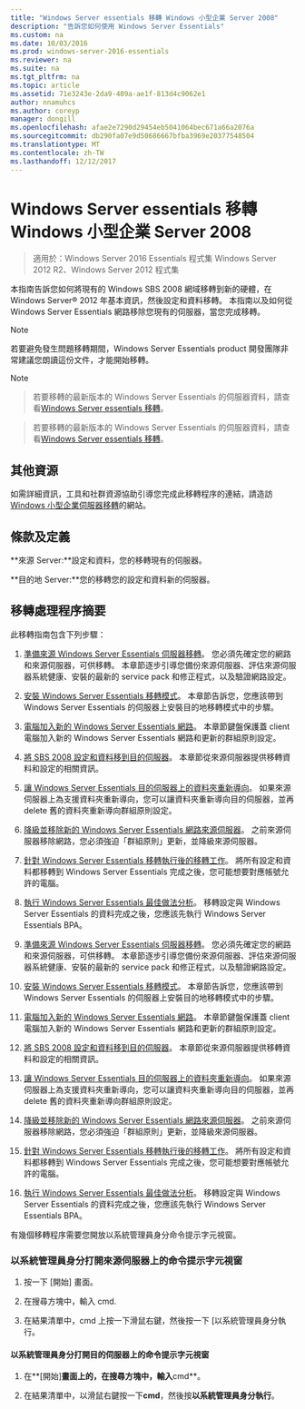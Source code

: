 ```yaml
---
title: "Windows Server essentials 移轉 Windows 小型企業 Server 2008"
description: "告訴您如何使用 Windows Server Essentials"
ms.custom: na
ms.date: 10/03/2016
ms.prod: windows-server-2016-essentials
ms.reviewer: na
ms.suite: na
ms.tgt_pltfrm: na
ms.topic: article
ms.assetid: 71e3243e-2da9-409a-ae1f-813d4c9062e1
author: nnamuhcs
ms.author: coreyp
manager: dongill
ms.openlocfilehash: afae2e7290d29454eb5041064bec671a66a2076a
ms.sourcegitcommit: db290fa07e9d50686667bfba3969e20377548504
ms.translationtype: MT
ms.contentlocale: zh-TW
ms.lasthandoff: 12/12/2017
---
```

# <a name="migrate-windows-small-business-server-2008-to-windows-server-essentials"></a>Windows Server essentials 移轉 Windows 小型企業 Server 2008

>適用於：Windows Server 2016 Essentials 程式集 Windows Server 2012 R2、Windows Server 2012 程式集

本指南告訴您如何將現有的 Windows SBS 2008 網域移轉到新的硬體，在 Windows Server® 2012 年基本資訊，然後設定和資料移轉。 本指南以及如何從 Windows Server Essentials 網路移除您現有的伺服器，當您完成移轉。  
  
> [!NOTE]
>  若要避免發生問題移轉期間，Windows Server Essentials product 開發團隊非常建議您朗讀這份文件，才能開始移轉。  
  
> [!NOTE]

>  若要移轉的最新版本的 Windows Server Essentials 的伺服器資料，請查看[Windows Server essentials 移轉](Migrate-from-Previous-Versions-to-Windows-Server-Essentials-or-Windows-Server-Essentials-Experience.md)。  

>  若要移轉的最新版本的 Windows Server Essentials 的伺服器資料，請查看[Windows Server essentials 移轉](../migrate/Migrate-from-Previous-Versions-to-Windows-Server-Essentials-or-Windows-Server-Essentials-Experience.md)。  

  
## <a name="additional-resources"></a>其他資源  
 如需詳細資訊，工具和社群資源協助引導您完成此移轉程序的連結，請造訪[Windows 小型企業伺服器移轉](https://go.microsoft.com/fwlink/?LinkId=217520)的網站。  
  
## <a name="terms-and-definitions"></a>條款及定義  
 **來源 Server:**設定和資料，您的移轉現有的伺服器。  
  
 **目的地 Server:**您的移轉您的設定和資料新的伺服器。  
  
## <a name="migration-process-summary"></a>移轉處理程序摘要  
 此移轉指南包含下列步驟：  
  

1.  [準備來源 Windows Server Essentials 伺服器移轉](Prepare-your-Source-Server-for-Windows-Server-Essentials-migration.md)。  您必須先確定您的網路和來源伺服器，可供移轉。 本章節逐步引導您備份來源伺服器、評估來源伺服器系統健康、安裝的最新的 service pack 和修正程式，以及驗證網路設定。  
  
2.  [安裝 Windows Server Essentials 移轉模式](Install-Windows-Server-Essentials-in-migration-mode.md)。  本章節告訴您，您應該帶到 Windows Server Essentials 的伺服器上安裝目的地移轉模式中的步驟。  
  
3.  [電腦加入新的 Windows Server Essentials 網路](Join-computers-to-the-new-Windows-Server-Essentials-network.md)。  本章節鍵盤保護蓋 client 電腦加入新的 Windows Server Essentials 網路和更新的群組原則設定。  
  
4.  [將 SBS 2008 設定和資料移到目的伺服器](Move-Windows-SBS-2008-settings-and-data-to-the-Destination-Server-for-Windows-Server-Essentials-migration.md)。  本章節從來源伺服器提供移轉資料和設定的相關資訊。  
  
5.  [讓 Windows Server Essentials 目的伺服器上的資料夾重新導向](Enable-folder-redirection-on-the-Windows-Server-Essentials-Destination-Server.md)。  如果來源伺服器上為支援資料夾重新導向，您可以讓資料夾重新導向目的伺服器，並再 delete 舊的資料夾重新導向群組原則設定。  
  
6.  [降級並移除新的 Windows Server Essentials 網路來源伺服器](Demote-and-remove-the-Source-Server-from-the-new-Windows-Server-Essentials-network.md)。  之前來源伺服器移除網路，您必須強迫「群組原則」更新，並降級來源伺服器。  
  
7.  [針對 Windows Server Essentials 移轉執行後的移轉工作](Perform-post-migration-tasks-for-Windows-Server-Essentials-migration.md)。  將所有設定和資料都移轉到 Windows Server Essentials 完成之後，您可能想要對應帳號允許的電腦。  
  
8.  [執行 Windows Server Essentials 最佳做法分析](Run-the-Windows-Server-Essentials-Best-Practices-Analyzer.md)。  移轉設定與 Windows Server Essentials 的資料完成之後，您應該先執行 Windows Server Essentials BPA。  

1.  [準備來源 Windows Server Essentials 伺服器移轉](../migrate/Prepare-your-Source-Server-for-Windows-Server-Essentials-migration.md)。  您必須先確定您的網路和來源伺服器，可供移轉。 本章節逐步引導您備份來源伺服器、評估來源伺服器系統健康、安裝的最新的 service pack 和修正程式，以及驗證網路設定。  
  
2.  [安裝 Windows Server Essentials 移轉模式](../migrate/Install-Windows-Server-Essentials-in-migration-mode.md)。  本章節告訴您，您應該帶到 Windows Server Essentials 的伺服器上安裝目的地移轉模式中的步驟。  
  
3.  [電腦加入新的 Windows Server Essentials 網路](../migrate/Join-computers-to-the-new-Windows-Server-Essentials-network.md)。  本章節鍵盤保護蓋 client 電腦加入新的 Windows Server Essentials 網路和更新的群組原則設定。  
  
4.  [將 SBS 2008 設定和資料移到目的伺服器](../migrate/Move-Windows-SBS-2008-settings-and-data-to-the-Destination-Server-for-Windows-Server-Essentials-migration.md)。  本章節從來源伺服器提供移轉資料和設定的相關資訊。  
  
5.  [讓 Windows Server Essentials 目的伺服器上的資料夾重新導向](../migrate/Enable-folder-redirection-on-the-Windows-Server-Essentials-Destination-Server.md)。  如果來源伺服器上為支援資料夾重新導向，您可以讓資料夾重新導向目的伺服器，並再 delete 舊的資料夾重新導向群組原則設定。  
  
6.  [降級並移除新的 Windows Server Essentials 網路來源伺服器](../migrate/Demote-and-remove-the-Source-Server-from-the-new-Windows-Server-Essentials-network.md)。  之前來源伺服器移除網路，您必須強迫「群組原則」更新，並降級來源伺服器。  
  
7.  [針對 Windows Server Essentials 移轉執行後的移轉工作](../migrate/Perform-post-migration-tasks-for-Windows-Server-Essentials-migration.md)。  將所有設定和資料都移轉到 Windows Server Essentials 完成之後，您可能想要對應帳號允許的電腦。  
  
8.  [執行 Windows Server Essentials 最佳做法分析](../migrate/Run-the-Windows-Server-Essentials-Best-Practices-Analyzer.md)。  移轉設定與 Windows Server Essentials 的資料完成之後，您應該先執行 Windows Server Essentials BPA。  

  
 有幾個移轉程序需要您開放以系統管理員身分命令提示字元視窗。  
  
###  <a name="BKMK_OpenACommandPromptAsAdmin"></a>以系統管理員身分打開來源伺服器上的命令提示字元視窗  
  
1.  按一下 [開始] 畫面。  
  
2.  在搜尋方塊中，輸入 cmd.  
  
3.  在結果清單中，cmd 上按一下滑鼠右鍵，然後按一下 [以系統管理員身分執行。  
  
#### <a name="to-open-a-command-prompt-window-on-the-destination-server-as-an-administrator"></a>以系統管理員身分打開目的伺服器上的命令提示字元視窗  
  
1.  在**[開始]**畫面上的，在搜尋方塊中，輸入**cmd**。  
  
2.  在結果清單中，以滑鼠右鍵按一下**cmd**，然後按**以系統管理員身分執行**。
